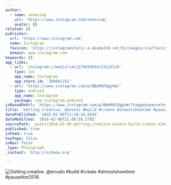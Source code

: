 ```yaml
---
author:
  - name: venessap
    url: 'https://www.instagram.com/venessap'
    avatar: {}
related: []
publisher:
  url: 'https://www.instagram.com'
  name: Instagram
  favicon: 'https://instagramstatic-a.akamaihd.net/h1/images/ico/favicon.ico/7cdab0872b15.ico'
  domain: www.instagram.com
keywords: []
app_links:
  - url: 'instagram://media?id=1179434034133113110'
    type: ios
    app_name: Instagram
    app_store_id: '389801252'
  - url: 'https://www.instagram.com/p/BBeMQFQgpkW/'
    type: android
    app_name: Instagram
    package: com.instagram.android
isBasedOnUrl: 'https://www.instagram.com/p/BBeMQFQgpkW/?tagged=pausefest2016'
title: 'Getting creative. @envato #build #create #almostshowtime #pausefest2016'
datePublished: '2016-02-08T21:10:34.029Z'
dateModified: '2016-02-08T21:09:56.570Z'
sourcePath: _posts/2016-02-08-getting-creative-envato-build-create-almostshowtime-pa.md
published: true
inFeed: true
hasPage: false
inNav: false
_type: Photograph
_context: 'http://schema.org'

---
```

![Getting creative&period; &commat;envato &num;build &num;create &num;almostshowtime &num;pausefest2016](https://scontent.cdninstagram.com/t51.2885-15/s640x640/sh0.08/e35/12501939_679871182154918_1984416698_n.jpg)